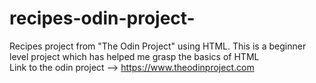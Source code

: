 # recipes-odin-project-
Recipes project from "The Odin Project" using HTML.
This is a beginner level project which has helped me grasp the basics of HTML <br>
Link to the odin project --> https://www.theodinproject.com 